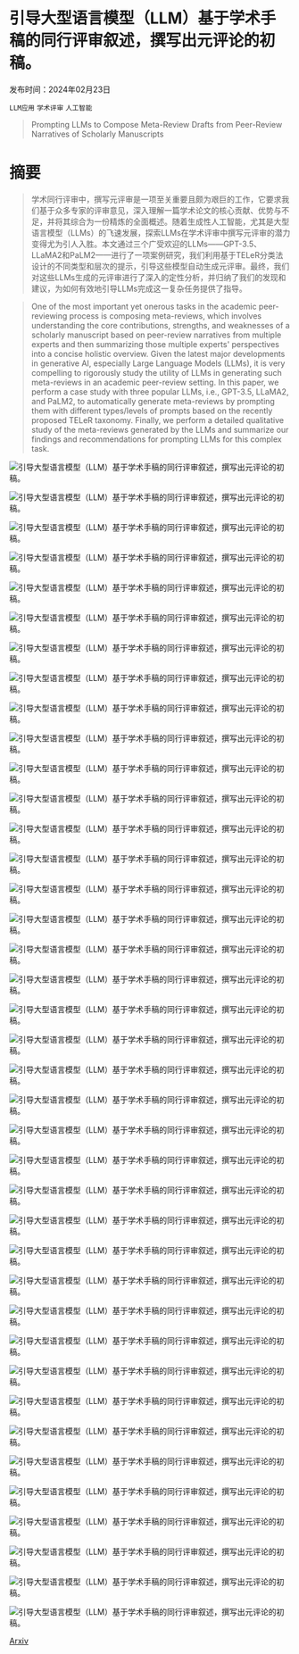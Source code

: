 # 引导大型语言模型（LLM）基于学术手稿的同行评审叙述，撰写出元评论的初稿。

发布时间：2024年02月23日

`LLM应用` `学术评审` `人工智能`

> Prompting LLMs to Compose Meta-Review Drafts from Peer-Review Narratives of Scholarly Manuscripts

# 摘要

> 学术同行评审中，撰写元评审是一项至关重要且颇为艰巨的工作，它要求我们基于众多专家的评审意见，深入理解一篇学术论文的核心贡献、优势与不足，并将其综合为一份精炼的全面概述。随着生成性人工智能，尤其是大型语言模型（LLMs）的飞速发展，探索LLMs在学术评审中撰写元评审的潜力变得尤为引人入胜。本文通过三个广受欢迎的LLMs——GPT-3.5、LLaMA2和PaLM2——进行了一项案例研究，我们利用基于TELeR分类法设计的不同类型和层次的提示，引导这些模型自动生成元评审。最终，我们对这些LLMs生成的元评审进行了深入的定性分析，并归纳了我们的发现和建议，为如何有效地引导LLMs完成这一复杂任务提供了指导。

> One of the most important yet onerous tasks in the academic peer-reviewing process is composing meta-reviews, which involves understanding the core contributions, strengths, and weaknesses of a scholarly manuscript based on peer-review narratives from multiple experts and then summarizing those multiple experts' perspectives into a concise holistic overview. Given the latest major developments in generative AI, especially Large Language Models (LLMs), it is very compelling to rigorously study the utility of LLMs in generating such meta-reviews in an academic peer-review setting. In this paper, we perform a case study with three popular LLMs, i.e., GPT-3.5, LLaMA2, and PaLM2, to automatically generate meta-reviews by prompting them with different types/levels of prompts based on the recently proposed TELeR taxonomy. Finally, we perform a detailed qualitative study of the meta-reviews generated by the LLMs and summarize our findings and recommendations for prompting LLMs for this complex task.

![引导大型语言模型（LLM）基于学术手稿的同行评审叙述，撰写出元评论的初稿。](../../../paper_images/2402.15589/Prompt_taxonomy.png)

![引导大型语言模型（LLM）基于学术手稿的同行评审叙述，撰写出元评论的初稿。](../../../paper_images/2402.15589/CC-PR-P1.png)

![引导大型语言模型（LLM）基于学术手稿的同行评审叙述，撰写出元评论的初稿。](../../../paper_images/2402.15589/CC-PR-P2.png)

![引导大型语言模型（LLM）基于学术手稿的同行评审叙述，撰写出元评论的初稿。](../../../paper_images/2402.15589/CC-PR-P3.png)

![引导大型语言模型（LLM）基于学术手稿的同行评审叙述，撰写出元评论的初稿。](../../../paper_images/2402.15589/CC-PR-P4.png)

![引导大型语言模型（LLM）基于学术手稿的同行评审叙述，撰写出元评论的初稿。](../../../paper_images/2402.15589/CC-PR-P1-4-A.png)

![引导大型语言模型（LLM）基于学术手稿的同行评审叙述，撰写出元评论的初稿。](../../../paper_images/2402.15589/CC-PR-P1-4-AL.png)

![引导大型语言模型（LLM）基于学术手稿的同行评审叙述，撰写出元评论的初稿。](../../../paper_images/2402.15589/CC-PR-P1-4-ALL.png)

![引导大型语言模型（LLM）基于学术手稿的同行评审叙述，撰写出元评论的初稿。](../../../paper_images/2402.15589/CS-PR-P1-4-A.png)

![引导大型语言模型（LLM）基于学术手稿的同行评审叙述，撰写出元评论的初稿。](../../../paper_images/2402.15589/CS-PR-P1-4-AL.png)

![引导大型语言模型（LLM）基于学术手稿的同行评审叙述，撰写出元评论的初稿。](../../../paper_images/2402.15589/CW-PR-P1-4-A.png)

![引导大型语言模型（LLM）基于学术手稿的同行评审叙述，撰写出元评论的初稿。](../../../paper_images/2402.15589/CW-PR-P1-4-AL.png)

![引导大型语言模型（LLM）基于学术手稿的同行评审叙述，撰写出元评论的初稿。](../../../paper_images/2402.15589/CSu-PR-P1-4-A.png)

![引导大型语言模型（LLM）基于学术手稿的同行评审叙述，撰写出元评论的初稿。](../../../paper_images/2402.15589/CSu-PR-P1-4-AL.png)

![引导大型语言模型（LLM）基于学术手稿的同行评审叙述，撰写出元评论的初稿。](../../../paper_images/2402.15589/MR-PR-P1-4-A.png)

![引导大型语言模型（LLM）基于学术手稿的同行评审叙述，撰写出元评论的初稿。](../../../paper_images/2402.15589/MR-PR-P1-4-AL.png)

![引导大型语言模型（LLM）基于学术手稿的同行评审叙述，撰写出元评论的初稿。](../../../paper_images/2402.15589/CS-PR-P1-4-ALL.png)

![引导大型语言模型（LLM）基于学术手稿的同行评审叙述，撰写出元评论的初稿。](../../../paper_images/2402.15589/CW-PR-P1-4-ALL.png)

![引导大型语言模型（LLM）基于学术手稿的同行评审叙述，撰写出元评论的初稿。](../../../paper_images/2402.15589/CSu-PR-P1-4-ALL.png)

![引导大型语言模型（LLM）基于学术手稿的同行评审叙述，撰写出元评论的初稿。](../../../paper_images/2402.15589/MR-PR-P1-4-ALL.png)

![引导大型语言模型（LLM）基于学术手稿的同行评审叙述，撰写出元评论的初稿。](../../../paper_images/2402.15589/CS-PR-P1.png)

![引导大型语言模型（LLM）基于学术手稿的同行评审叙述，撰写出元评论的初稿。](../../../paper_images/2402.15589/CS-PR-P2.png)

![引导大型语言模型（LLM）基于学术手稿的同行评审叙述，撰写出元评论的初稿。](../../../paper_images/2402.15589/CS-PR-P3.png)

![引导大型语言模型（LLM）基于学术手稿的同行评审叙述，撰写出元评论的初稿。](../../../paper_images/2402.15589/CS-PR-P4.png)

![引导大型语言模型（LLM）基于学术手稿的同行评审叙述，撰写出元评论的初稿。](../../../paper_images/2402.15589/CW-PR-P1.png)

![引导大型语言模型（LLM）基于学术手稿的同行评审叙述，撰写出元评论的初稿。](../../../paper_images/2402.15589/CW-PR-P2.png)

![引导大型语言模型（LLM）基于学术手稿的同行评审叙述，撰写出元评论的初稿。](../../../paper_images/2402.15589/CW-PR-P3.png)

![引导大型语言模型（LLM）基于学术手稿的同行评审叙述，撰写出元评论的初稿。](../../../paper_images/2402.15589/CW-PR-P4.png)

![引导大型语言模型（LLM）基于学术手稿的同行评审叙述，撰写出元评论的初稿。](../../../paper_images/2402.15589/CSu-PR-P1.png)

![引导大型语言模型（LLM）基于学术手稿的同行评审叙述，撰写出元评论的初稿。](../../../paper_images/2402.15589/CSu-PR-P2.png)

![引导大型语言模型（LLM）基于学术手稿的同行评审叙述，撰写出元评论的初稿。](../../../paper_images/2402.15589/CSu-PR-P3.png)

![引导大型语言模型（LLM）基于学术手稿的同行评审叙述，撰写出元评论的初稿。](../../../paper_images/2402.15589/CSu-PR-P4.png)

![引导大型语言模型（LLM）基于学术手稿的同行评审叙述，撰写出元评论的初稿。](../../../paper_images/2402.15589/MR-PR-P1.png)

![引导大型语言模型（LLM）基于学术手稿的同行评审叙述，撰写出元评论的初稿。](../../../paper_images/2402.15589/MR-PR-P2.png)

![引导大型语言模型（LLM）基于学术手稿的同行评审叙述，撰写出元评论的初稿。](../../../paper_images/2402.15589/MR-PR-P3.png)

![引导大型语言模型（LLM）基于学术手稿的同行评审叙述，撰写出元评论的初稿。](../../../paper_images/2402.15589/MR-PR-P4.png)

![引导大型语言模型（LLM）基于学术手稿的同行评审叙述，撰写出元评论的初稿。](../../../paper_images/2402.15589/Form2.png)

![引导大型语言模型（LLM）基于学术手稿的同行评审叙述，撰写出元评论的初稿。](../../../paper_images/2402.15589/Form3.png)

![引导大型语言模型（LLM）基于学术手稿的同行评审叙述，撰写出元评论的初稿。](../../../paper_images/2402.15589/Form1.png)

[Arxiv](https://arxiv.org/abs/2402.15589)